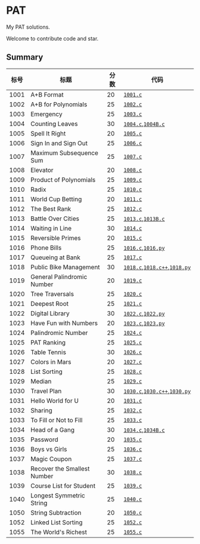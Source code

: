 
# PAT

My PAT solutions.

Welcome to contribute code and star.

## Summary

|标号|标题                         |分数|代码|
|---|---------------------------|--|---|
|1001|A+B Format                 |20|[`1001.c`](AdvancedLevel_C/1001.c)|
|1002|A+B for Polynomials        |25|[`1002.c`](AdvancedLevel_C/1002.c)|
|1003|Emergency                  |25|[`1003.c`](AdvancedLevel_C/1003.c)|
|1004|Counting Leaves            |30|[`1004.c`](AdvancedLevel_C/1004.c),[`1004B.c`](AdvancedLevel_C/1004B.c)|
|1005|Spell It Right             |20|[`1005.c`](AdvancedLevel_C/1005.c)|
|1006|Sign In and Sign Out       |25|[`1006.c`](AdvancedLevel_C/1006.c)|
|1007|Maximum Subsequence Sum    |25|[`1007.c`](AdvancedLevel_C/1007.c)|
|1008|Elevator                   |20|[`1008.c`](AdvancedLevel_C/1008.c)|
|1009|Product of Polynomials     |25|[`1009.c`](AdvancedLevel_C/1009.c)|
|1010|Radix                      |25|[`1010.c`](AdvancedLevel_C/1010.c)|
|1011|World Cup Betting          |20|[`1011.c`](AdvancedLevel_C/1011.c)|
|1012|The Best Rank              |25|[`1012.c`](AdvancedLevel_C/1012.c)|
|1013|Battle Over Cities         |25|[`1013.c`](AdvancedLevel_C/1013.c),[`1013B.c`](AdvancedLevel_C/1013B.c)|
|1014|Waiting in Line            |30|[`1014.c`](AdvancedLevel_C/1014.c)|
|1015|Reversible Primes          |20|[`1015.c`](AdvancedLevel_C/1015.c)|
|1016|Phone Bills                |25|[`1016.c`](AdvancedLevel_C/1016.c),[`1016.py`](AdvancedLevel_C/1016.py)|
|1017|Queueing at Bank           |25|[`1017.c`](AdvancedLevel_C/1017.c)|
|1018|Public Bike Management     |30|[`1018.c`](AdvancedLevel_C/1018.c),[`1018.c++`](AdvancedLevel_C/1018.c++),[`1018.py`](AdvancedLevel_C/1018.py)|
|1019|General Palindromic Number |20|[`1019.c`](AdvancedLevel_C/1019.c)|
|1020|Tree Traversals            |25|[`1020.c`](AdvancedLevel_C/1020.c)|
|1021|Deepest Root               |25|[`1021.c`](AdvancedLevel_C/1021.c)|
|1022|Digital Library            |30|[`1022.c`](AdvancedLevel_C/1022.c),[`1022.py`](AdvancedLevel_C/1022.py)|
|1023|Have Fun with Numbers      |20|[`1023.c`](AdvancedLevel_C/1023.c),[`1023.py`](AdvancedLevel_C/1023.py)|
|1024|Palindromic Number         |25|[`1024.c`](AdvancedLevel_C/1024.c)|
|1025|PAT Ranking                |25|[`1025.c`](AdvancedLevel_C/1025.c)|
|1026|Table Tennis               |30|[`1026.c`](AdvancedLevel_C/1026.c)|
|1027|Colors in Mars             |20|[`1027.c`](AdvancedLevel_C/1027.c)|
|1028|List Sorting               |25|[`1028.c`](AdvancedLevel_C/1028.c)|
|1029|Median                     |25|[`1029.c`](AdvancedLevel_C/1029.c)|
|1030|Travel Plan                |30|[`1030.c`](AdvancedLevel_C/1030.c),[`1030.c++`](AdvancedLevel_C/1030.c++),[`1030.py`](AdvancedLevel_C/1030.py)|
|1031|Hello World for U          |20|[`1031.c`](AdvancedLevel_C/1031.c)|
|1032|Sharing                    |25|[`1032.c`](AdvancedLevel_C/1032.c)|
|1033|To Fill or Not to Fill     |25|[`1033.c`](AdvancedLevel_C/1033.c)|
|1034|Head of a Gang             |30|[`1034.c`](AdvancedLevel_C/1034.c),[`1034B.c`](AdvancedLevel_C/1034B.c)|
|1035|Password                   |20|[`1035.c`](AdvancedLevel_C/1035.c)|
|1036|Boys vs Girls              |25|[`1036.c`](AdvancedLevel_C/1036.c)|
|1037|Magic Coupon               |25|[`1037.c`](AdvancedLevel_C/1037.c)|
|1038|Recover the Smallest Number|30|[`1038.c`](AdvancedLevel_C/1038.c)|
|1039|Course List for Student    |25|[`1039.c`](AdvancedLevel_C/1039.c)|
|1040|Longest Symmetric String   |25|[`1040.c`](AdvancedLevel_C/1040.c)|
|1050|String Subtraction         |20|[`1050.c`](AdvancedLevel_C/1050.c)|
|1052|Linked List Sorting        |25|[`1052.c`](AdvancedLevel_C/1052.c)|
|1055|The World's Richest        |25|[`1055.c`](AdvancedLevel_C/1055.c)|

